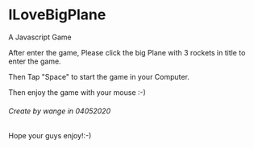 # ILoveBigPlane
<p>A Javascript Game</p>
<p>After enter the game, Please click the big Plane with 3 rockets in title to enter the game.</p>
<p>Then Tap "Space" to start the game in your Computer.</p>
<p>Then enjoy the game with your mouse :-)<p>
<h6>Create by wange in 04052020</h6>
<p>Hope your guys enjoy!:-)</P>
